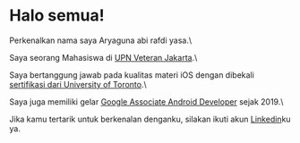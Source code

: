 # Halo semua! 

Perkenalkan nama saya Aryaguna abi rafdi yasa.\

Saya seorang Mahasiswa di [UPN Veteran Jakarta](https://www.upnvj.ac.id/).\

Saya bertanggung jawab pada kualitas materi iOS dengan dibekali [sertifikasi dari University of Toronto](https://www.coursera.org/account/accomplishments/specialization/CLKJD8XBXJ3M).\

Saya juga memiliki gelar [Google Associate Android Developer](https://www.credential.net/h5deoi5h) sejak 2019.\

Jika kamu tertarik untuk berkenalan denganku, silakan ikuti akun [Linkedin](https://www.linkedin.com/in/aryaguna-abi-rafdi-yasa-646ab221a/)ku ya.

